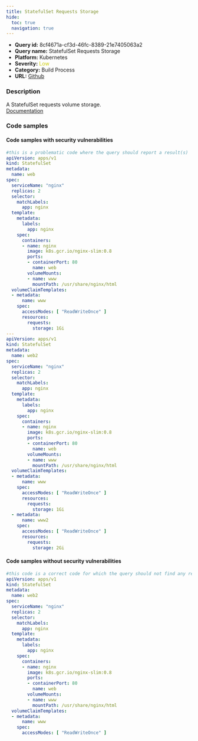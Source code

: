 ```yaml
---
title: StatefulSet Requests Storage
hide:
  toc: true
  navigation: true
---
```


<style>
  .highlight .hll {
    background-color: #ff171742;
  }
  .md-content {
    max-width: 1100px;
    margin: 0 auto;
  }
</style>

-   **Query id:** 8cf4671a-cf3d-46fc-8389-21e7405063a2
-   **Query name:** StatefulSet Requests Storage
-   **Platform:** Kubernetes
-   **Severity:** <span style="color:#CC0">Low</span>
-   **Category:** Build Process
-   **URL:** [Github](https://github.com/Checkmarx/kics/tree/master/assets/queries/k8s/statefulset_requests_storage)

### Description
A StatefulSet requests volume storage.<br>
[Documentation](https://kubernetes.io/docs/concepts/workloads/controllers/statefulset/)

### Code samples
#### Code samples with security vulnerabilities
```yaml title="Positive test num. 1 - yaml file" hl_lines="73 33 66"
#this is a problematic code where the query should report a result(s)
apiVersion: apps/v1
kind: StatefulSet
metadata:
  name: web
spec:
  serviceName: "nginx"
  replicas: 2
  selector:
    matchLabels:
      app: nginx
  template:
    metadata:
      labels:
        app: nginx
    spec:
      containers:
      - name: nginx
        image: k8s.gcr.io/nginx-slim:0.8
        ports:
        - containerPort: 80
          name: web
        volumeMounts:
        - name: www
          mountPath: /usr/share/nginx/html
  volumeClaimTemplates:
  - metadata:
      name: www
    spec:
      accessModes: [ "ReadWriteOnce" ]
      resources:
        requests:
          storage: 1Gi
---
apiVersion: apps/v1
kind: StatefulSet
metadata:
  name: web2
spec:
  serviceName: "nginx"
  replicas: 2
  selector:
    matchLabels:
      app: nginx
  template:
    metadata:
      labels:
        app: nginx
    spec:
      containers:
      - name: nginx
        image: k8s.gcr.io/nginx-slim:0.8
        ports:
        - containerPort: 80
          name: web
        volumeMounts:
        - name: www
          mountPath: /usr/share/nginx/html
  volumeClaimTemplates:
  - metadata:
      name: www
    spec:
      accessModes: [ "ReadWriteOnce" ]
      resources:
        requests:
          storage: 1Gi
  - metadata:
      name: www2
    spec:
      accessModes: [ "ReadWriteOnce" ]
      resources:
        requests:
          storage: 2Gi
```


#### Code samples without security vulnerabilities
```yaml title="Negative test num. 1 - yaml file"
#this code is a correct code for which the query should not find any result
apiVersion: apps/v1
kind: StatefulSet
metadata:
  name: web2
spec:
  serviceName: "nginx"
  replicas: 2
  selector:
    matchLabels:
      app: nginx
  template:
    metadata:
      labels:
        app: nginx
    spec:
      containers:
      - name: nginx
        image: k8s.gcr.io/nginx-slim:0.8
        ports:
        - containerPort: 80
          name: web
        volumeMounts:
        - name: www
          mountPath: /usr/share/nginx/html
  volumeClaimTemplates:
  - metadata:
      name: www
    spec:
      accessModes: [ "ReadWriteOnce" ]
```
